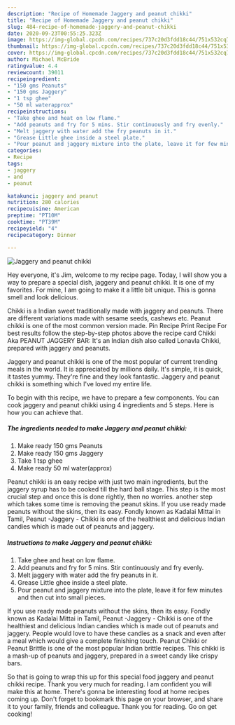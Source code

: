 ```yaml
---
description: "Recipe of Homemade Jaggery and peanut chikki"
title: "Recipe of Homemade Jaggery and peanut chikki"
slug: 484-recipe-of-homemade-jaggery-and-peanut-chikki
date: 2020-09-23T00:55:25.323Z
image: https://img-global.cpcdn.com/recipes/737c20d3fdd18c44/751x532cq70/jaggery-and-peanut-chikki-recipe-main-photo.jpg
thumbnail: https://img-global.cpcdn.com/recipes/737c20d3fdd18c44/751x532cq70/jaggery-and-peanut-chikki-recipe-main-photo.jpg
cover: https://img-global.cpcdn.com/recipes/737c20d3fdd18c44/751x532cq70/jaggery-and-peanut-chikki-recipe-main-photo.jpg
author: Michael McBride
ratingvalue: 4.4
reviewcount: 39011
recipeingredient:
- "150 gms Peanuts"
- "150 gms Jaggery"
- "1 tsp ghee"
- "50 ml waterapprox"
recipeinstructions:
- "Take ghee and heat on low flame."
- "Add peanuts and fry for 5 mins. Stir continuously and fry evenly."
- "Melt jaggery with water add the fry peanuts in it."
- "Grease Little ghee inside a steel plate."
- "Pour peanut and jaggery mixture into the plate, leave it for few minutes and then cut into small pieces."
categories:
- Recipe
tags:
- jaggery
- and
- peanut

katakunci: jaggery and peanut 
nutrition: 280 calories
recipecuisine: American
preptime: "PT10M"
cooktime: "PT39M"
recipeyield: "4"
recipecategory: Dinner

---
```



![Jaggery and peanut chikki](https://img-global.cpcdn.com/recipes/737c20d3fdd18c44/751x532cq70/jaggery-and-peanut-chikki-recipe-main-photo.jpg)

Hey everyone, it's Jim, welcome to my recipe page. Today, I will show you a way to prepare a special dish, jaggery and peanut chikki. It is one of my favorites. For mine, I am going to make it a little bit unique. This is gonna smell and look delicious.

Chikki is a Indian sweet traditionally made with jaggery and peanuts. There are different variations made with sesame seeds, cashews etc. Peanut chikki is one of the most common version made. Pin Recipe Print Recipe For best results follow the step-by-step photos above the recipe card Chikki Aka PEANUT JAGGERY BAR: It&#39;s an Indian dish also called Lonavla Chikki, prepared with jaggery and peanuts.

Jaggery and peanut chikki is one of the most popular of current trending meals in the world. It is appreciated by millions daily. It's simple, it is quick, it tastes yummy. They're fine and they look fantastic. Jaggery and peanut chikki is something which I've loved my entire life.


To begin with this recipe, we have to prepare a few components. You can cook jaggery and peanut chikki using 4 ingredients and 5 steps. Here is how you can achieve that.

<!--inarticleads1-->

##### The ingredients needed to make Jaggery and peanut chikki:

1. Make ready 150 gms Peanuts
1. Make ready 150 gms Jaggery
1. Take 1 tsp ghee
1. Make ready 50 ml water(approx)


Peanut chikki is an easy recipe with just two main ingredients, but the jaggery syrup has to be cooked till the hard ball stage. This step is the most crucial step and once this is done rightly, then no worries. another step which takes some time is removing the peanut skins. If you use ready made peanuts without the skins, then its easy. Fondly known as Kadalai Mittai in Tamil, Peanut -Jaggery - Chikki is one of the healthiest and delicious Indian candies which is made out of peanuts and jaggery. 

<!--inarticleads2-->

##### Instructions to make Jaggery and peanut chikki:

1. Take ghee and heat on low flame.
1. Add peanuts and fry for 5 mins. Stir continuously and fry evenly.
1. Melt jaggery with water add the fry peanuts in it.
1. Grease Little ghee inside a steel plate.
1. Pour peanut and jaggery mixture into the plate, leave it for few minutes and then cut into small pieces.


If you use ready made peanuts without the skins, then its easy. Fondly known as Kadalai Mittai in Tamil, Peanut -Jaggery - Chikki is one of the healthiest and delicious Indian candies which is made out of peanuts and jaggery. People would love to have these candies as a snack and even after a meal which would give a complete finishing touch. Peanut Chikki or Peanut Brittle is one of the most popular Indian brittle recipes. This chikki is a mash-up of peanuts and jaggery, prepared in a sweet candy like crispy bars. 

So that is going to wrap this up for this special food jaggery and peanut chikki recipe. Thank you very much for reading. I am confident you will make this at home. There's gonna be interesting food at home recipes coming up. Don't forget to bookmark this page on your browser, and share it to your family, friends and colleague. Thank you for reading. Go on get cooking!
